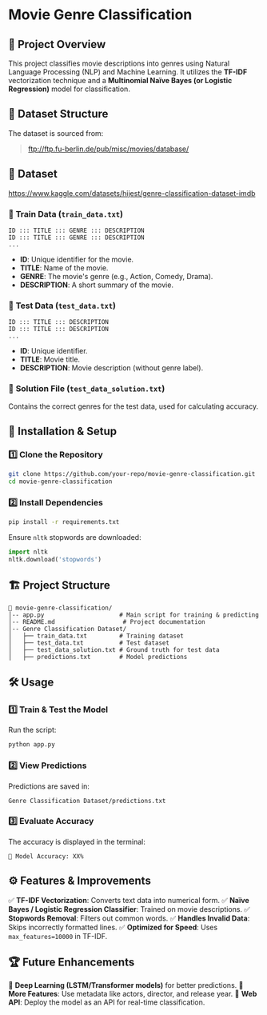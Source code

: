 # Movie Genre Classification

## 📌 Project Overview
This project classifies movie descriptions into genres using Natural Language Processing (NLP) and Machine Learning. It utilizes the **TF-IDF** vectorization technique and a **Multinomial Naïve Bayes (or Logistic Regression)** model for classification.

## 📂 Dataset Structure
The dataset is sourced from:
> ftp://ftp.fu-berlin.de/pub/misc/movies/database/

## 📂 Dataset
https://www.kaggle.com/datasets/hijest/genre-classification-dataset-imdb

### 🔹 **Train Data (`train_data.txt`)**
```
ID ::: TITLE ::: GENRE ::: DESCRIPTION
ID ::: TITLE ::: GENRE ::: DESCRIPTION
...
```
- **ID**: Unique identifier for the movie.
- **TITLE**: Name of the movie.
- **GENRE**: The movie's genre (e.g., Action, Comedy, Drama).
- **DESCRIPTION**: A short summary of the movie.

### 🔹 **Test Data (`test_data.txt`)**
```
ID ::: TITLE ::: DESCRIPTION
ID ::: TITLE ::: DESCRIPTION
...
```
- **ID**: Unique identifier.
- **TITLE**: Movie title.
- **DESCRIPTION**: Movie description (without genre label).

### 🔹 **Solution File (`test_data_solution.txt`)**
Contains the correct genres for the test data, used for calculating accuracy.

## 🚀 Installation & Setup
### 1️⃣ **Clone the Repository**
```sh
git clone https://github.com/your-repo/movie-genre-classification.git
cd movie-genre-classification
```

### 2️⃣ **Install Dependencies**
```sh
pip install -r requirements.txt
```
Ensure `nltk` stopwords are downloaded:
```python
import nltk
nltk.download('stopwords')
```

## 🏗️ Project Structure
```
📂 movie-genre-classification/
│-- app.py                     # Main script for training & predicting
│-- README.md                   # Project documentation
│-- Genre Classification Dataset/
│   ├── train_data.txt         # Training dataset
│   ├── test_data.txt          # Test dataset
│   ├── test_data_solution.txt # Ground truth for test data
│   ├── predictions.txt        # Model predictions
```

## 🛠️ Usage
### **1️⃣ Train & Test the Model**
Run the script:
```sh
python app.py
```

### **2️⃣ View Predictions**
Predictions are saved in:
```
Genre Classification Dataset/predictions.txt
```

### **3️⃣ Evaluate Accuracy**
The accuracy is displayed in the terminal:
```
🎯 Model Accuracy: XX%
```

## ⚙️ Features & Improvements
✅ **TF-IDF Vectorization**: Converts text data into numerical form.
✅ **Naïve Bayes / Logistic Regression Classifier**: Trained on movie descriptions.
✅ **Stopwords Removal**: Filters out common words.
✅ **Handles Invalid Data**: Skips incorrectly formatted lines.
✅ **Optimized for Speed**: Uses `max_features=10000` in TF-IDF.

## 🏆 Future Enhancements
🚀 **Deep Learning (LSTM/Transformer models)** for better predictions.
🚀 **More Features**: Use metadata like actors, director, and release year.
🚀 **Web API**: Deploy the model as an API for real-time classification.




